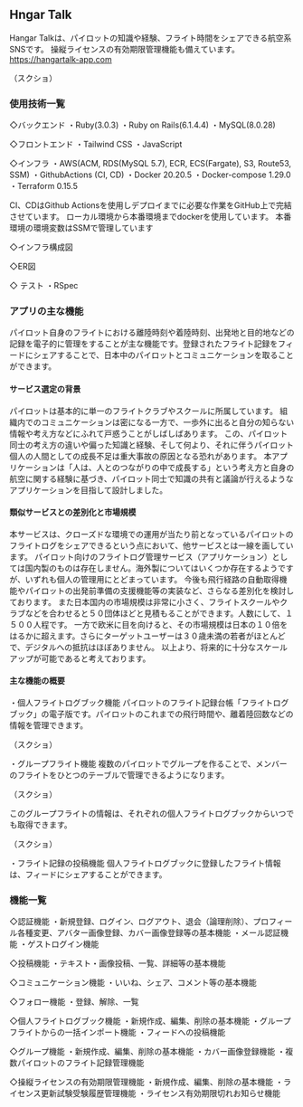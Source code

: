 ## Hngar Talk
Hangar Talkは、パイロットの知識や経験、フライト時間をシェアできる航空系SNSです。
操縦ライセンスの有効期限管理機能も備えています。
https://hangartalk-app.com

（スクショ）

### 使用技術一覧
◇バックエンド
・Ruby(3.0.3)
・Ruby on Rails(6.1.4.4)
・MySQL(8.0.28)

◇フロントエンド
・Tailwind CSS
・JavaScript

◇インフラ
・AWS(ACM, RDS(MySQL 5.7), ECR, ECS(Fargate), S3, Route53, SSM)
・GithubActions (CI, CD)
・Docker 20.20.5
・Docker-compose 1.29.0
・Terraform 0.15.5

CI、CDはGithub Actionsを使用しデプロイまでに必要な作業をGitHub上で完結させています。
ローカル環境から本番環境までdockerを使用しています。
本番環境の環境変数はSSMで管理しています

◇インフラ構成図

◇ER図

◇ テスト
・RSpec

### アプリの主な機能
パイロット自身のフライトにおける離陸時刻や着陸時刻、出発地と目的地などの記録を電子的に管理をすることが主な機能です。登録されたフライト記録をフィードにシェアすることで、日本中のパイロットとコミュニケーションを取ることができます。

#### サービス選定の背景
パイロットは基本的に単一のフライトクラブやスクールに所属しています。
組織内でのコミュニケーションは密になる一方で、一歩外に出ると自分の知らない情報や考え方などにふれて戸惑うことがしばしばあります。
この、パイロット同士の考え方の違いや偏った知識と経験、そして何より、それに伴うパイロット個人の人間としての成長不足は重大事故の原因となる恐れがあります。
本アプリケーションは「人は、人とのつながりの中で成長する」という考え方と自身の航空に関する経験に基づき、パイロット同士で知識の共有と議論が行えるようなアプリケーションを目指して設計しました。

#### 類似サービスとの差別化と市場規模
本サービスは、クローズドな環境での運用が当たり前となっているパイロットのフライトログをシェアできるという点において、他サービスとは一線を画しています。
パイロット向けのフライトログ管理サービス（アプリケーション）としては国内製のものは存在しません。海外製についてはいくつか存在するようですが、いずれも個人の管理用にとどまっています。
今後も飛行経路の自動取得機能やパイロットの出発前準備の支援機能等の実装など、さらなる差別化を検討しております。
また日本国内の市場規模は非常に小さく、フライトスクールやクラブなどを合わせると５０団体ほどと見積もることができます。人数にして、１５００人程です。
一方で欧米に目を向けると、その市場規模は日本の１０倍をはるかに超えます。さらにターゲットユーザーは３０歳未満の若者がほとんどで、デジタルへの抵抗はほぼありません。
以上より、将来的に十分なスケールアップが可能であると考えております。

#### 主な機能の概要
・個人フライトログブック機能
パイロットのフライト記録台帳「フライトログブック」の電子版です。パイロットのこれまでの飛行時間や、離着陸回数などの情報を管理できます。

（スクショ）

・グループフライト機能
複数のパイロットでグループを作ることで、メンバーのフライトをひとつのテーブルで管理できるようになります。

（スクショ）

このグループフライトの情報は、それぞれの個人フライトログブックからいつでも取得できます。

（スクショ）

・フライト記録の投稿機能
個人フライトログブックに登録したフライト情報は、フィードにシェアすることができます。


### 機能一覧
◇認証機能
・新規登録、ログイン、ログアウト、退会（論理削除）、プロフィール各種変更、アバター画像登録、カバー画像登録等の基本機能
・メール認証機能
・ゲストログイン機能

◇投稿機能
・テキスト・画像投稿、一覧、詳細等の基本機能

◇コミュニケーション機能
・いいね、シェア、コメント等の基本機能

◇フォロー機能
・登録、解除、一覧

◇個人フライトログブック機能
・新規作成、編集、削除の基本機能
・グループフライトからの一括インポート機能
・フィードへの投稿機能

◇グループ機能
・新規作成、編集、削除の基本機能
・カバー画像登録機能
・複数パイロットのフライト記録管理機能

◇操縦ライセンスの有効期限管理機能
・新規作成、編集、削除の基本機能
・ライセンス更新試験受験履歴管理機能
・ライセンス有効期限切れお知らせ機能
